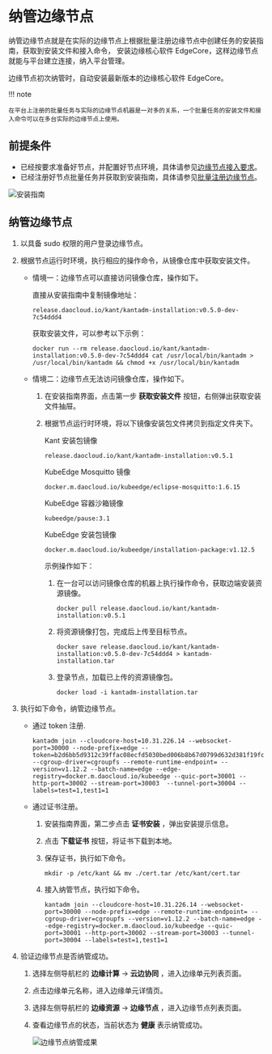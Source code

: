 # 纳管边缘节点

纳管边缘节点就是在实际的边缘节点上根据批量注册边缘节点中创建任务的安装指南，获取到安装文件和接入命令，
安装边缘核心软件 EdgeCore，这样边缘节点就能与平台建立连接，纳入平台管理。

边缘节点初次纳管时，自动安装最新版本的边缘核心软件 EdgeCore。

!!! note

    在平台上注册的批量任务与实际的边缘节点机器是一对多的关系，一个批量任务的安装文件和接入命令可以在多台实际的边缘节点上使用。

## 前提条件

- 已经按要求准备好节点，并配置好节点环境，具体请参见[边缘节点接入要求](./join-rqmt.md)。
- 已经注册好节点批量任务并获取到安装指南，具体请参见[批量注册边缘节点](./batch-registration.md)。

![安装指南](https://docs.daocloud.io/daocloud-docs-images/docs/zh/docs/kant/images/node-managed-01.png)

## 纳管边缘节点

1. 以具备 sudo 权限的用户登录边缘节点。

1. 根据节点运行时环境，执行相应的操作命令，从镜像仓库中获取安装文件。

    - 情境一：边缘节点可以直接访问镜像仓库，操作如下。

        直接从安装指南中复制镜像地址：

        ```shell
        release.daocloud.io/kant/kantadm-installation:v0.5.0-dev-7c54ddd4
        ```

        获取安装文件，可以参考以下示例：

        ```shell
        docker run --rm release.daocloud.io/kant/kantadm-installation:v0.5.0-dev-7c54ddd4 cat /usr/local/bin/kantadm > /usr/local/bin/kantadm && chmod +x /usr/local/bin/kantadm
        ```

    - 情境二：边缘节点无法访问镜像仓库，操作如下。

        1. 在安装指南界面，点击第一步 __获取安装文件__ 按钮，右侧弹出获取安装文件抽屉。

        1. 根据节点运行时环境，将以下镜像安装包文件拷贝到指定文件夹下。
            
            Kant 安装包镜像
            
            ```
            release.daocloud.io/kant/kantadm-installation:v0.5.1
            ```
            KubeEdge Mosquitto 镜像 
              
            ```
            docker.m.daocloud.io/kubeedge/eclipse-mosquitto:1.6.15
            ```
            KubeEdge 容器沙箱镜像 
            
            ```
            kubeedge/pause:3.1
            ```
            KubeEdge 安装包镜像 
            
            ```
            docker.m.daocloud.io/kubeedge/installation-package:v1.12.5
            ```

            示例操作如下：

            1. 在一台可以访问镜像仓库的机器上执行操作命令，获取边端安装资源镜像。

                ```shell
                docker pull release.daocloud.io/kant/kantadm-installation:v0.5.1
                ```

            1. 将资源镜像打包，完成后上传至目标节点。

                ```shell
                docker save release.daocloud.io/kant/kantadm-installation:v0.5.0-dev-7c54ddd4 > kantadm-installation.tar
                ```

            1. 登录节点，加载已上传的资源镜像包。

                ```shell
                docker load -i kantadm-installation.tar
                ```

1. 执行如下命令，纳管边缘节点。

    - 通过 token 注册.

        ```shell
        kantadm join --cloudcore-host=10.31.226.14 --websocket-port=30000 --node-prefix=edge --token=b2d6bb5d9312c39ffac08ecfd5030bed006b8b67d0799d632d381f19fca9e765.eyJhbGciOiJIUzI1NiIsInR5cCI6IkpXVCJ9.eyJleHAiOjE2OTQ2NTk3NDV9.0sdaWbYSTURmAYmQwDn_zF7P9TwcRTSMhwPw6l87U7E --cgroup-driver=cgroupfs --remote-runtime-endpoint= --version=v1.12.2 --batch-name=edge --edge-registry=docker.m.daocloud.io/kubeedge --quic-port=30001 --http-port=30002 --stream-port=30003  --tunnel-port=30004 --labels=test=1,test1=1
        ```

    - 通过证书注册。

        1. 安装指南界面，第二步点击 __证书安装__ ，弹出安装提示信息。

        1. 点击 __下载证书__ 按钮，将证书下载到本地。

        1. 保存证书，执行如下命令。

            ```shell
            mkdir -p /etc/kant && mv ./cert.tar /etc/kant/cert.tar
            ```

        1. 接入纳管节点，执行如下命令。

            ```shell
            kantadm join --cloudcore-host=10.31.226.14 --websocket-port=30000 --node-prefix=edge --remote-runtime-endpoint= --cgroup-driver=cgroupfs --version=v1.12.2 --batch-name=edge --edge-registry=docker.m.daocloud.io/kubeedge --quic-port=30001 --http-port=30002 --stream-port=30003 --tunnel-port=30004 --labels=test=1,test1=1
            ```

1. 验证边缘节点是否纳管成功。

    1. 选择左侧导航栏的 __边缘计算__ -> __云边协同__ ，进入边缘单元列表页面。

    1. 点击边缘单元名称，进入边缘单元详情页。

    1. 选择左侧导航栏的 __边缘资源__ -> __边缘节点__ ，进入边缘节点列表页面。

    1. 查看边缘节点的状态，当前状态为 __健康__ 表示纳管成功。

        ![边缘节点纳管成果](https://docs.daocloud.io/daocloud-docs-images/docs/zh/docs/kant/images/node-managed-02.png)
